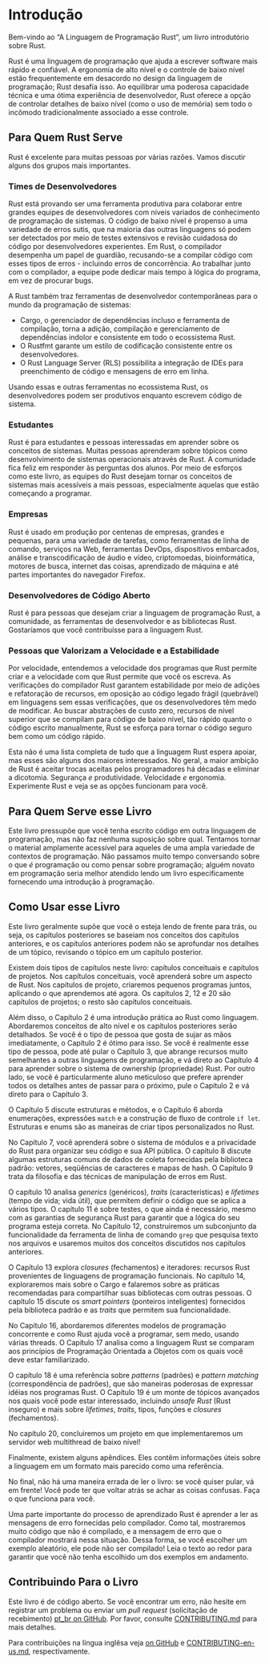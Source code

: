 # Introdução

Bem-vindo ao “A Linguagem de Programação Rust”, um livro introdutório sobre Rust.

Rust é uma linguagem de programação que ajuda a escrever software mais rápido e confiável. 
A ergonomia de alto nível e o controle de baixo nível estão frequentemente em desacordo 
no design da linguagem de programação; Rust desafia isso. Ao equilibrar uma poderosa 
capacidade técnica e uma ótima experiência de desenvolvedor, Rust oferece a opção de 
controlar detalhes de baixo nível (como o uso de memória) sem todo o incômodo 
tradicionalmente associado a esse controle.

## Para Quem Rust Serve

Rust é excelente para muitas pessoas por várias razões. Vamos discutir alguns dos grupos 
mais importantes.

### Times de Desenvolvedores

Rust está provando ser uma ferramenta produtiva para colaborar entre grandes equipes 
de desenvolvedores com níveis variados de conhecimento de programação de sistemas. 
O código de baixo nível é propenso a uma variedade de erros sutis, que na maioria 
das outras linguagens só podem ser detectados por meio de testes extensivos e revisão 
cuidadosa do código por desenvolvedores experientes. Em Rust, o compilador desempenha 
um papel de guardião, recusando-se a compilar código com esses tipos de erros - incluindo 
erros de concorrência. Ao trabalhar junto com o compilador, a equipe pode dedicar mais 
tempo à lógica do programa, em vez de procurar bugs.

A Rust também traz ferramentas de desenvolvedor contemporâneas para o mundo da 
programação de sistemas:

* Cargo, o gerenciador de dependências incluso e ferramenta de compilação, torna a adição, 
  compilação e gerenciamento de dependências indolor e consistente em todo o ecossistema Rust.
* O Rustfmt garante um estilo de codificação consistente entre os desenvolvedores.
* O Rust Language Server (RLS) possibilita a integração de IDEs para preenchimento de código 
  e mensagens de erro em linha.  

Usando essas e outras ferramentas no ecossistema Rust, os desenvolvedores podem ser produtivos 
enquanto escrevem código de sistema.

### Estudantes

Rust é para estudantes e pessoas interessadas em aprender sobre os conceitos de 
sistemas. Muitas pessoas aprenderam sobre tópicos como desenvolvimento de sistemas 
operacionais através de Rust. A comunidade fica feliz em responder às perguntas dos 
alunos. Por meio de esforços como este livro, as equipes do Rust desejam tornar 
os conceitos de sistemas mais acessíveis a mais pessoas, especialmente aquelas que 
estão começando a programar.

### Empresas

Rust é usado em produção por centenas de empresas, grandes e pequenas, para uma 
variedade de tarefas, como ferramentas de linha de comando, serviços na Web, 
ferramentas DevOps, dispositivos embarcados, análise e transcodificação de 
áudio e vídeo, criptomoedas, bioinformática, motores de busca, internet das coisas, 
aprendizado de máquina e até partes importantes do navegador Firefox.

### Desenvolvedores de Código Aberto

Rust é para pessoas que desejam criar a linguagem de programação Rust, a comunidade, 
as ferramentas de desenvolvedor e as bibliotecas Rust. Gostaríamos que você 
contribuísse para a linguagem Rust.

### Pessoas que Valorizam a Velocidade e a Estabilidade

Por velocidade, entendemos a velocidade dos programas que Rust permite criar e a 
velocidade com que Rust permite que você os escreva. As verificações do compilador 
Rust garantem estabilidade por meio de adições e refatoração de recursos, em oposição 
ao código legado frágil (quebrável) em linguagens sem essas verificações, que os desenvolvedores 
têm medo de modificar. Ao buscar abstrações de custo zero, recursos de nível superior 
que se compilam para código de baixo  nível, tão rápido quanto o código escrito manualmente, 
Rust se esforça para tornar o código seguro bem como um código rápido.

Esta não é uma lista completa de tudo que a linguagem Rust espera apoiar, mas esses 
são alguns dos maiores interessados. No geral, a maior ambição de Rust é aceitar trocas 
aceitas pelos programadores há décadas e eliminar a dicotomia. Segurança *e* produtividade. 
Velocidade *e* ergonomia. Experimente Rust e veja se as opções funcionam para você.

## Para Quem Serve esse Livro

Este livro pressupõe que você tenha escrito código em outra linguagem de programação, 
mas não faz nenhuma suposição sobre qual. Tentamos tornar o material amplamente acessível 
para aqueles de uma ampla variedade de contextos de programação. Não passamos muito tempo 
conversando sobre o que *é* programação ou como pensar sobre programação; alguém novato 
em programação seria melhor atendido lendo um livro especificamente fornecendo uma 
introdução à programação.

## Como Usar esse Livro

Este livro geralmente supõe que você o esteja lendo de frente para trás, ou seja, os 
capítulos posteriores se baseiam nos conceitos dos capítulos anteriores, e os capítulos 
anteriores podem não se aprofundar nos detalhes de um tópico, revisando o tópico em um 
capítulo posterior.

Existem dois tipos de capítulos neste livro: capítulos conceituais e capítulos de 
projetos. Nos capítulos conceituais, você aprenderá sobre um aspecto de Rust. Nos 
capítulos de projeto, criaremos pequenos programas juntos, aplicando o que aprendemos 
até agora. Os capítulos 2, 12 e 20 são capítulos de projetos; o resto são capítulos conceituais.

Além disso, o Capítulo 2 é uma introdução prática ao Rust como linguagem. Abordaremos 
conceitos de alto nível e os capítulos posteriores serão detalhados. Se você é o tipo 
de pessoa que gosta de sujar as mãos imediatamente, o Capítulo 2 é ótimo para isso. Se 
você é realmente esse tipo de pessoa, pode até pular o Capítulo 3, que abrange recursos 
muito semelhantes a outras linguagens de programação, e vá direto ao Capítulo 4 para 
aprender sobre o sistema de ownership (propriedade) Rust. Por outro lado, se você é 
particularmente aluno meticuloso que prefere aprender todos os detalhes antes de passar 
para o próximo, pule o Capítulo 2 e vá direto para o Capítulo 3.

O Capítulo 5 discute estruturas e métodos, e o Capítulo 6 aborda enumerações, expressões 
`match` e a construção de fluxo de controle `if let`. Estruturas e enums são as maneiras 
de criar tipos personalizados no Rust.

No Capítulo 7, você aprenderá sobre o sistema de módulos e a privacidade do Rust para 
organizar seu código e sua API pública. O capítulo 8 discute algumas estruturas comuns de 
dados de coleta fornecidas pela biblioteca padrão: vetores, seqüências de caracteres e mapas 
de hash. O Capítulo 9 trata da filosofia e das técnicas de manipulação de erros em Rust.

O capítulo 10 analisa *generics* (genéricos), *traits* (características) e *lifetimes* 
(tempo de vida; vida útil), que permitem definir o código que se aplica a vários tipos. 
O capítulo 11 é sobre testes, o que ainda é necessário, mesmo com as garantias de segurança 
Rust para garantir que a lógica do seu programa esteja correta. No Capítulo 12, construiremos um 
subconjunto da funcionalidade da ferramenta de linha de comando `grep` que pesquisa texto nos 
arquivos e usaremos muitos dos conceitos discutidos nos capítulos anteriores.

O Capítulo 13 explora *closures* (fechamentos) e iteradores: recursos Rust provenientes 
de linguagens de programação funcionais. No capítulo 14, exploraremos mais sobre o Cargo 
e falaremos sobre as práticas recomendadas para compartilhar suas bibliotecas com outras 
pessoas. O capítulo 15 discute os *smart pointers* (ponteiros inteligentes) fornecidos 
pela biblioteca padrão e as *traits* que permitem sua funcionalidade.

No Capítulo 16, abordaremos diferentes modelos de programação concorrente e como 
Rust ajuda você a programar, sem medo, usando várias threads. O Capítulo 17 analisa como 
a linguagem Rust se comparam aos princípios de Programação Orientada a Objetos com os quais 
você deve estar familiarizado.

O capítulo 18 é uma referência sobre *patterns* (padrões) e *pattern matching* (correspondência 
de padrões), que são maneiras poderosas de expressar idéias nos programas Rust. O Capítulo 19 
é um monte de tópicos avançados nos quais você pode estar interessado, incluindo *unsafe Rust* 
(Rust inseguro) e mais sobre *lifetimes*, *traits*, tipos, funções e *closures* (fechamentos).

No capítulo 20, concluiremos um projeto em que implementaremos um servidor web multithread 
de baixo nível!

Finalmente, existem alguns apêndices. Eles contêm informações úteis sobre a linguagem em 
um formato mais parecido como uma referência.

No final, não há uma maneira errada de ler o livro: se você quiser pular, vá em frente! 
Você pode ter que voltar atrás se achar as coisas confusas. Faça o que funciona para você.

Uma parte importante do processo de aprendizado Rust é aprender a ler as mensagens de erro 
fornecidas pelo compilador. Como tal, mostraremos muito código que não é compilado, e a 
mensagem de erro que o compilador mostrará nessa situação. Dessa forma, se você escolher um 
exemplo aleatório, ele pode não ser compilado! Leia o texto ao redor para garantir que você 
não tenha escolhido um dos exemplos em andamento.

## Contribuindo Para o Livro

Este livro é de código aberto. Se você encontrar um erro, não hesite em registrar um problema 
ou enviar um *pull request* (solicitação de recebimento) [pt_br on GitHub]. Por favor, consulte 
[CONTRIBUTING.md] para mais detalhes.

Para contribuições na língua inglêsa veja [on GitHub] e [CONTRIBUTING-en-us.md], respectivamente.

[on GitHub]: https://github.com/rust-lang/book
[CONTRIBUTING-en-us.md]: https://github.com/rust-lang/book/blob/master/CONTRIBUTING.md

[pt_br on GitHub]: https://github.com/rust-br/rust-book-pt-br
[CONTRIBUTING.md]: https://github.com/rust-br/rust-book-pt-br/blob/master/CONTRIBUTING.md